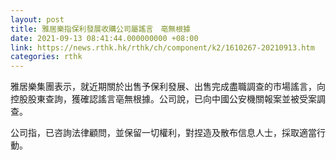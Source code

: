 ```yaml
---
layout: post
title: 雅居樂指保利發展收購公司屬謠言　亳無根據
date: 2021-09-13 08:41:44.000000000 +08:00
link: https://news.rthk.hk/rthk/ch/component/k2/1610267-20210913.htm
categories: rthk
---
```


雅居樂集團表示，就近期關於出售予保利發展、出售完成盡職調查的市場謠言，向控股股東查詢，獲確認謠言亳無根據。公司說，已向中國公安機關報案並被受案調查。

公司指，已咨詢法律顧問，並保留一切權利，對捏造及散布信息人士，採取適當行動。

